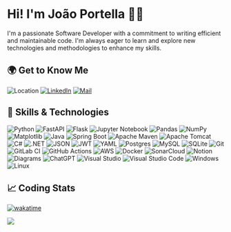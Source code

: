 # Hi! I'm João Portella 👋🏻

I'm a passionate Software Developer with a commitment to writing efficient and maintainable code. I'm always eager to learn and explore new technologies and methodologies to enhance my skills.

## 🌍 Get to Know Me

![Location](https://custom-icon-badges.demolab.com/badge/S%C3%A3o%20Paulo-BRA-green?style=for-the-badge&logo=location&logoColor=white)
[![LinkedIn](https://img.shields.io/badge/LinkedIn-0A66C2?style=for-the-badge&logo=linkedin&logoColor=white)](https://www.linkedin.com/in/joaolucasportella/)
[![Mail](https://custom-icon-badges.demolab.com/badge/Mail-D14836.svg?style=for-the-badge&logo=mail)](mailto:joao@portella.dev)

## 🚀 Skills & Technologies

![Python](https://img.shields.io/badge/Python-3776AB?style=for-the-badge&logo=python&logoColor=white)
![FastAPI](https://img.shields.io/badge/FastAPI-009485.svg?style=for-the-badge&logo=fastapi&logoColor=white)
![Flask](https://img.shields.io/badge/Flask-000?style=for-the-badge&logo=flask&logoColor=white)
![Jupyter Notebook](https://img.shields.io/badge/Jupyter-F37626.svg?style=for-the-badge&logo=Jupyter&logoColor=white)
![Pandas](https://img.shields.io/badge/pandas-%23150458.svg?style=for-the-badge&logo=pandas&logoColor=white)
![NumPy](https://img.shields.io/badge/numpy-%23013243.svg?style=for-the-badge&logo=numpy&logoColor=white)
![Matplotlib](https://custom-icon-badges.demolab.com/badge/Matplotlib-71D291?style=for-the-badge&logo=matplotlib&logoColor=white)
![Java](https://img.shields.io/badge/Java-%23ED8B00.svg?style=for-the-badge&logo=openjdk&logoColor=white)
![Spring Boot](https://img.shields.io/badge/Spring%20Boot-6DB33F?style=for-the-badge&logo=springboot&logoColor=white)
![Apache Maven](https://img.shields.io/badge/Apache%20Maven-C71A36?style=for-the-badge&logo=Apache%20Maven&logoColor=white)
![Apache Tomcat](https://img.shields.io/badge/apache%20tomcat-%23F8DC75.svg?style=for-the-badge&logo=apache-tomcat&logoColor=black)
![C#](https://custom-icon-badges.demolab.com/badge/C%23-%23239120.svg?style=for-the-badge&logo=cshrp&logoColor=white)
![.NET](https://img.shields.io/badge/.NET-512BD4?style=for-the-badge&logo=dotnet&logoColor=white)
![JSON](https://img.shields.io/badge/JSON-000?style=for-the-badge&logo=json&logoColor=white)
![JWT](https://img.shields.io/badge/JWT-black?style=for-the-badge&logo=JSON%20web%20tokens)
![YAML](https://img.shields.io/badge/YAML-CB171E?style=for-the-badge&logo=yaml&logoColor=fff)
![Postgres](https://img.shields.io/badge/Postgres-%23316192.svg?style=for-the-badge&logo=postgresql&logoColor=white)
![MySQL](https://img.shields.io/badge/MySQL-4479A1?style=for-the-badge&logo=mysql&logoColor=white)
![SQLite](https://img.shields.io/badge/SQLite-%2307405e.svg?style=for-the-badge&logo=sqlite&logoColor=white)
![Git](https://img.shields.io/badge/Git-F05032?style=for-the-badge&logo=git&logoColor=white)
![GitLab CI](https://img.shields.io/badge/GitLab%20CI-FC6D26?style=for-the-badge&logo=gitlab&logoColor=white)
![GitHub Actions](https://img.shields.io/badge/GitHub_Actions-2088FF?style=for-the-badge&logo=github-actions&logoColor=white)
![AWS](https://img.shields.io/badge/AWS-%23FF9900.svg?style=for-the-badge&logo=amazon-web-services&logoColor=white)
![Docker](https://img.shields.io/badge/Docker-2496ED?style=for-the-badge&logo=docker&logoColor=white)
![SonarCloud](https://img.shields.io/badge/SonarCloud-F3702A?style=for-the-badge&logo=sonarcloud&logoColor=white)
![Notion](https://img.shields.io/badge/Notion-000?style=for-the-badge&logo=notion&logoColor=white)
![Diagrams](https://img.shields.io/badge/diagrams.net-F08705.svg?style=for-the-badge&logo=diagramsdotnet&logoColor=white)
![ChatGPT](https://img.shields.io/badge/ChatGPT-74aa9c?style=for-the-badge&logo=openai&logoColor=white)
![Visual Studio](https://custom-icon-badges.demolab.com/badge/Visual%20Studio-5C2D91.svg?style=for-the-badge&logo=visual-studio&logoColor=white)
![Visual Studio Code](https://custom-icon-badges.demolab.com/badge/Visual%20Studio%20Code-0078d7.svg?style=for-the-badge&logo=vsc&logoColor=white)
![Windows](https://custom-icon-badges.demolab.com/badge/Windows-0078D6?style=for-the-badge&logo=windows11&logoColor=white)
![Linux](https://img.shields.io/badge/Linux-FCC624?style=for-the-badge&logo=linux&logoColor=black)

## 📈 Coding Stats

[![wakatime](https://wakatime.com/badge/user/5ecff628-087f-4f9a-89ed-dd6279eac88b.svg?style=for-the-badge)](https://wakatime.com/@5ecff628-087f-4f9a-89ed-dd6279eac88b)

<img src="https://github-readme-stats.vercel.app/api/wakatime?username=portella&theme=github_dark&layout=compact&border_radius=0"/>
